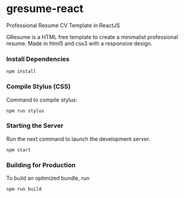 # gresume-react
Professional Resume CV Template in ReactJS

GResume is a HTML free template to create a minimalist professional resume. Made in html5 and css3 with a responsive design.



### Install Dependencies
```
npm install
```

### Compile Stylus (CSS)
Command to compile stylus:
```
npm run stylus
```

### Starting the Server
Run the next command to launch the development server. 
```
npm start
```

### Building for Production
To build an optimized bundle, run
```
npm run build
```
